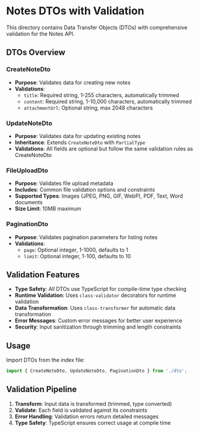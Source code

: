 # Notes DTOs with Validation

This directory contains Data Transfer Objects (DTOs) with comprehensive validation for the Notes API.

## DTOs Overview

### CreateNoteDto
- **Purpose**: Validates data for creating new notes
- **Validations**:
  - `title`: Required string, 1-255 characters, automatically trimmed
  - `content`: Required string, 1-10,000 characters, automatically trimmed
  - `attachmentUrl`: Optional string, max 2048 characters

### UpdateNoteDto
- **Purpose**: Validates data for updating existing notes
- **Inheritance**: Extends `CreateNoteDto` with `PartialType`
- **Validations**: All fields are optional but follow the same validation rules as CreateNoteDto

### FileUploadDto
- **Purpose**: Validates file upload metadata
- **Includes**: Common file validation options and constraints
- **Supported Types**: Images (JPEG, PNG, GIF, WebP), PDF, Text, Word documents
- **Size Limit**: 10MB maximum

### PaginationDto
- **Purpose**: Validates pagination parameters for listing notes
- **Validations**:
  - `page`: Optional integer, 1-1000, defaults to 1
  - `limit`: Optional integer, 1-100, defaults to 10

## Validation Features

- **Type Safety**: All DTOs use TypeScript for compile-time type checking
- **Runtime Validation**: Uses `class-validator` decorators for runtime validation
- **Data Transformation**: Uses `class-transformer` for automatic data transformation
- **Error Messages**: Custom error messages for better user experience
- **Security**: Input sanitization through trimming and length constraints

## Usage

Import DTOs from the index file:

```typescript
import { CreateNoteDto, UpdateNoteDto, PaginationDto } from './dto';
```

## Validation Pipeline

1. **Transform**: Input data is transformed (trimmed, type converted)
2. **Validate**: Each field is validated against its constraints
3. **Error Handling**: Validation errors return detailed messages
4. **Type Safety**: TypeScript ensures correct usage at compile time

